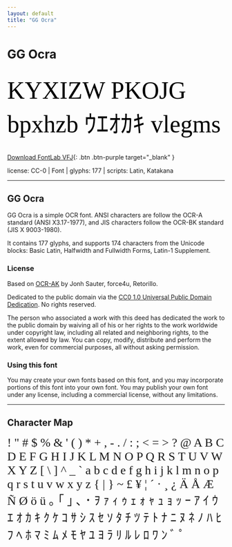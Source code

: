 ```yaml
---
layout: default
title: "GG Ocra"
---
```


# GG Ocra

<div contenteditable="true" style="font-family: 'GG Ocra'; font-size: 4em; color:black; margin: 0.5em 0 0.5em 0; line-height: 1.4em;">
KYXIZW PKOJG bpxhzb ｳｴｵｶｷ vlegms
</div>

[Download FontLab VFJ](https://downgit.github.io/#/home?url=https://github.com/fontlabcom/getgo-fonts/blob/main/getgo-fonts/cc0/ocra/ocra.ttf){: .btn .btn-purple target="_blank" }

license: CC-0 \| Font \| glyphs: 177 \| scripts: Latin, Katakana

---


## GG Ocra

GG Ocra is a simple OCR font. ANSI characters are follow the OCR-A standard (ANSI X3.17-1977), and JIS characters follow the OCR-BK standard (JIS X 9003-1980).

It contains 177 glyphs, and supports 174 characters from the Unicode blocks: Basic Latin, Halfwidth and Fullwidth Forms, Latin-1 Supplement.

### License

Based on [OCR-AK](https://github.com/retorillo/ocr-ak) by Jonh Sauter, force4u, Retorillo.

Dedicated to the public domain via the [CC0 1.0 Universal Public Domain Dedication](https://creativecommons.org/publicdomain/zero/1.0/). No rights reserved.

The person who associated a work with this deed has dedicated the work to the public domain by waiving all of his or her rights to the work worldwide under copyright law, including all related and neighboring rights, to the extent allowed by law. You can copy, modify, distribute and perform the work, even for commercial purposes, all without asking permission.

### Using this font

You may create your own fonts based on this font, and you may incorporate portions of this font into your own font. You may publish your own font under any license, including a commercial license, without any limitations.



---

## Character Map

<div style="font-family: 'GG Ocra'; font-size: 2em;">
! " # $ % & ' ( ) * + , - . / : ; < = > ? @ A B C D E F G H I J K L M N O P Q R S T U V W X Y Z [ \ ] ^ _ ` a b c d e f g h i j k l m n o p q r s t u v w x y z { | } ~ £ ¥ ¦ ´ · ¸ ¿ Ä Å Æ Ñ Ø ö ü ｡ ｢ ｣ ､ ･ ｦ ｧ ｨ ｩ ｪ ｫ ｬ ｭ ｮ ｯ ｰ ｱ ｲ ｳ ｴ ｵ ｶ ｷ ｸ ｹ ｺ ｻ ｼ ｽ ｾ ｿ ﾀ ﾁ ﾂ ﾃ ﾄ ﾅ ﾆ ﾇ ﾈ ﾉ ﾊ ﾋ ﾌ ﾍ ﾎ ﾏ ﾐ ﾑ ﾒ ﾓ ﾔ ﾕ ﾖ ﾗ ﾘ ﾙ ﾚ ﾛ ﾜ ﾝ ﾞ ﾟ
</div>

